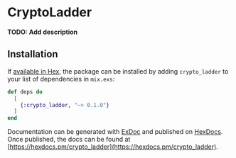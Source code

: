 # CryptoLadder

**TODO: Add description**

## Installation

If [available in Hex](https://hex.pm/docs/publish), the package can be installed
by adding `crypto_ladder` to your list of dependencies in `mix.exs`:

```elixir
def deps do
  [
    {:crypto_ladder, "~> 0.1.0"}
  ]
end
```

Documentation can be generated with [ExDoc](https://github.com/elixir-lang/ex_doc)
and published on [HexDocs](https://hexdocs.pm). Once published, the docs can
be found at [https://hexdocs.pm/crypto_ladder](https://hexdocs.pm/crypto_ladder).

